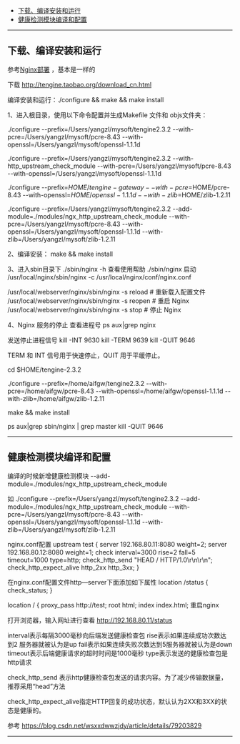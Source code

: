 - [下载、编译安装和运行](#下载、编译安装和运行)
- [健康检测模块编译和配置](#健康检测模块编译和配置)


---------------------------------------------------------------------------------------------------------------------
## 下载、编译安装和运行


参考[Nginx部署](../nginx/Nginx部署.md) ，基本是一样的

下载
http://tengine.taobao.org/download_cn.html



编译安装和运行：./configure  &&  make  &&  make  install


1、进入根目录，使用以下命令配置并生成Makefile 文件和 objs文件夹：

./configure --prefix=/Users/yangzl/mysoft/tengine2.3.2 --with-pcre=/Users/yangzl/mysoft/pcre-8.43 --with-openssl=/Users/yangzl/mysoft/openssl-1.1.1d


./configure --prefix=/Users/yangzl/mysoft/tengine2.3.2 --with-http_upstream_check_module --with-pcre=/Users/yangzl/mysoft/pcre-8.43 --with-openssl=/Users/yangzl/mysoft/openssl-1.1.1d


./configure --prefix=$HOME/tengine-gateway --with-pcre=$HOME/pcre-8.43 --with-openssl=$HOME/openssl-1.1.1d --with-zlib=$HOME/zlib-1.2.11


./configure --prefix=/Users/yangzl/mysoft/tengine2.3.2 --add-module=./modules/ngx_http_upstream_check_module --with-pcre=/Users/yangzl/mysoft/pcre-8.43 --with-openssl=/Users/yangzl/mysoft/openssl-1.1.1d --with-zlib=/Users/yangzl/mysoft/zlib-1.2.11


2、编译安装：
make && make install


3、进入sbin目录下
./sbin/nginx -h   查看使用帮助
./sbin/nginx   启动
/usr/local/nginx/sbin/nginx -c /usr/local/nginx/conf/nginx.conf

/usr/local/webserver/nginx/sbin/nginx -s reload            # 重新载入配置文件
/usr/local/webserver/nginx/sbin/nginx -s reopen            # 重启 Nginx
/usr/local/webserver/nginx/sbin/nginx -s stop              # 停止 Nginx


4、Nginx 服务的停止
查看进程号
 ps aux|grep nginx
 
 发送停止进程信号
 kill -INT 9630
 kill -TERM 9639
 kill -QUIT 9646
 
 TERM 和 INT 信号用于快速停止，QUIT 用于平缓停止。
 
 
 
 cd $HOME/tengine-2.3.2
 
 ./configure --prefix=/home/aifgw/tengine2.3.2 --with-pcre=/home/aifgw/pcre-8.43 --with-openssl=/home/aifgw/openssl-1.1.1d --with-zlib=/home/aifgw/zlib-1.2.11
 
 make && make install
 
 
 ps aux|grep sbin/nginx | grep master
 kill -QUIT 9646
 
 


---------------------------------------------------------------------------------------------------------------------

## 健康检测模块编译和配置


编译的时候新增健康检测模块
--add-module=./modules/ngx_http_upstream_check_module

如
./configure --prefix=/Users/yangzl/mysoft/tengine2.3.2 --add-module=./modules/ngx_http_upstream_check_module --with-pcre=/Users/yangzl/mysoft/pcre-8.43 --with-openssl=/Users/yangzl/mysoft/openssl-1.1.1d --with-zlib=/Users/yangzl/mysoft/zlib-1.2.11


nginx.conf配置
    upstream test {
            server 192.168.80.11:8080  weight=2;
            server 192.168.80.12:8080  weight=1;
           check interval=3000 rise=2 fall=5 timeout=1000 type=http;
           check_http_send "HEAD / HTTP/1.0\r\n\r\n";
           check_http_expect_alive http_2xx http_3xx;
        }

在nginx.conf配置文件http—server下面添加如下属性
        location /status {
         check_status;
        }

location / {
           proxy_pass http://test;
           root   html;
            index  index.html;
重启nginx

打开浏览器，输入网址进行查看
http://192.168.80.11/status



interval表示每隔3000毫秒向后端发送健康检查包
rise表示如果连续成功次数达到2 服务器就被认为是up
fail表示如果连续失败次数达到5服务器就被认为是down
timeout表示后端健康请求的超时时间是1000毫秒
type表示发送的健康检查包是http请求

check_http_send 表示http健康检查包发送的请求内容。为了减少传输数据量，推荐采用“head”方法

check_http_expect_alive指定HTTP回复的成功状态，默认认为2XX和3XX的状态是健康的。


参考
https://blog.csdn.net/wsxxdwwzjdy/article/details/79203829

---------------------------------------------------------------------------------------------------------------------


